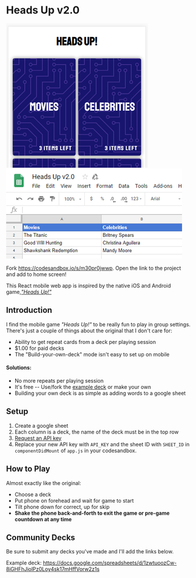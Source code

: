 # Heads Up v2.0

![Screenshot of game](game_screenshot.PNG) ![Sheet example](sheet_example.PNG)

Fork https://codesandbox.io/s/m30pr0jwwp. Open the link to the project and add to home screen!

This React mobile web app is inspired by the native iOS and Android game,[_"Heads Up!"_][1]

## Introduction

I find the mobile game _"Heads Up!"_ to be really fun to play in group settings. There's just a couple of things about the original that I don't care for:

* Ability to get repeat cards from a deck per playing session
* $1.00 for paid decks
* The "Build-your-own-deck" mode isn't easy to set up on mobile

#### Solutions:

* No more repeats per playing session
* It's free -- Use/fork the [example deck][3] or make your own
* Building your own deck is as simple as adding words to a google sheet

## Setup
1. Create a google sheet
2. Each column is a deck, the name of the deck must be in the top row
3. [Request an API key][2]
4. Replace your new API key with `API_KEY` and the sheet ID with `SHEET_ID` in `componentDidMount` of `app.js` in your codesandbox.

## How to Play

Almost exactly like the original:

* Choose a deck
* Put phone on forehead and wait for game to start
* Tilt phone down for correct, up for skip
* __Shake the phone back-and-forth to exit the game or pre-game countdown at any time__

## Community Decks

Be sure to submit any decks you've made and I'll add the links below.

Example deck: https://docs.google.com/spreadsheets/d/1zwtuoozCw-8iGHFhJiolPz0Loy4sk17mHffVorw2z1s

[1]: https://www.warnerbros.com/videogame/heads
[2]: https://developers.google.com/sheets/api/guides/authorizing#APIKey
[3]: https://docs.google.com/spreadsheets/d/1zwtuoozCw-8iGHFhJiolPz0Loy4sk17mHffVorw2z1s
